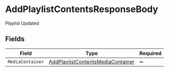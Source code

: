 # AddPlaylistContentsResponseBody

Playlist Updated


## Fields

| Field                                                                                           | Type                                                                                            | Required                                                                                        | Description                                                                                     |
| ----------------------------------------------------------------------------------------------- | ----------------------------------------------------------------------------------------------- | ----------------------------------------------------------------------------------------------- | ----------------------------------------------------------------------------------------------- |
| `MediaContainer`                                                                                | [AddPlaylistContentsMediaContainer](../../Models/Requests/AddPlaylistContentsMediaContainer.md) | :heavy_minus_sign:                                                                              | N/A                                                                                             |